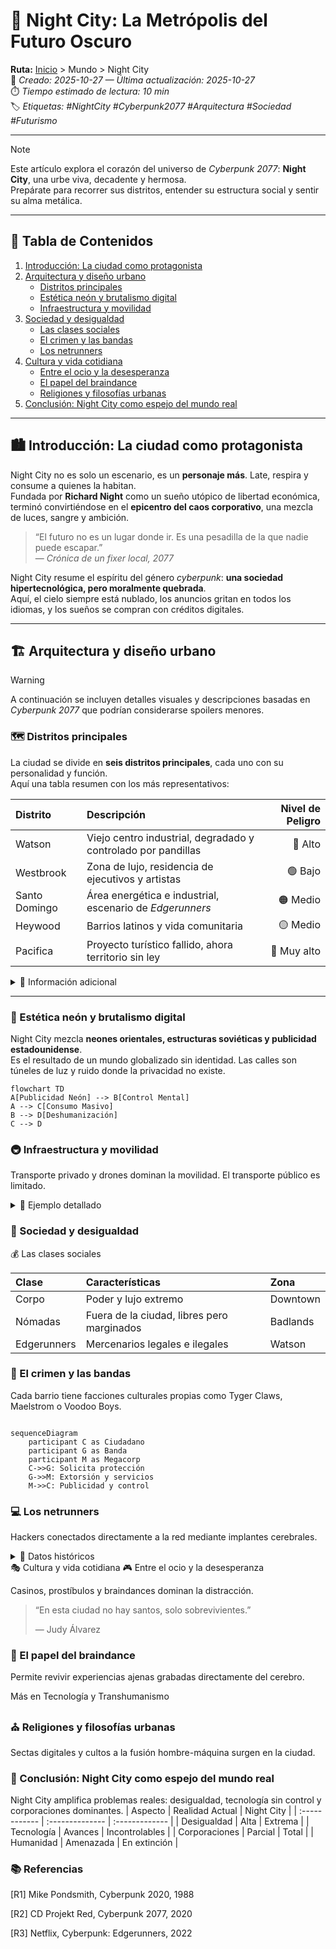 # 🌆 Night City: La Metrópolis del Futuro Oscuro

**Ruta:** [Inicio](index.md) > Mundo > Night City  
📅 *Creado: 2025-10-27 — Última actualización: 2025-10-27*  
⏱️ *Tiempo estimado de lectura: 10 min*  
🏷️ *Etiquetas: #NightCity #Cyberpunk2077 #Arquitectura #Sociedad #Futurismo*

---

> [!NOTE]
> Este artículo explora el corazón del universo de *Cyberpunk 2077*: **Night City**, una urbe viva, decadente y hermosa.  
> Prepárate para recorrer sus distritos, entender su estructura social y sentir su alma metálica.

---

## 📑 Tabla de Contenidos
1. [Introducción: La ciudad como protagonista](#introducción-la-ciudad-como-protagonista)
2. [Arquitectura y diseño urbano](#arquitectura-y-diseño-urbano)
   - [Distritos principales](#distritos-principales)
   - [Estética neón y brutalismo digital](#estética-neón-y-brutalismo-digital)
   - [Infraestructura y movilidad](#infraestructura-y-movilidad)
3. [Sociedad y desigualdad](#sociedad-y-desigualdad)
   - [Las clases sociales](#las-clases-sociales)
   - [El crimen y las bandas](#el-crimen-y-las-bandas)
   - [Los netrunners](#los-netrunners)
4. [Cultura y vida cotidiana](#cultura-y-vida-cotidiana)
   - [Entre el ocio y la desesperanza](#entre-el-ocio-y-la-desesperanza)
   - [El papel del braindance](#el-papel-del-braindance)
   - [Religiones y filosofías urbanas](#religiones-y-filosofías-urbanas)
5. [Conclusión: Night City como espejo del mundo real](#conclusión-night-city-como-espejo-del-mundo-real)

---

## 🏙️ Introducción: La ciudad como protagonista

Night City no es solo un escenario, es un **personaje más**. Late, respira y consume a quienes la habitan.  
Fundada por **Richard Night** como un sueño utópico de libertad económica, terminó convirtiéndose en el **epicentro del caos corporativo**, una mezcla de luces, sangre y ambición.

> “El futuro no es un lugar donde ir. Es una pesadilla de la que nadie puede escapar.”  
> — *Crónica de un fixer local, 2077*

Night City resume el espíritu del género *cyberpunk*: **una sociedad hipertecnológica, pero moralmente quebrada**.  
Aquí, el cielo siempre está nublado, los anuncios gritan en todos los idiomas, y los sueños se compran con créditos digitales.

---

## 🏗️ Arquitectura y diseño urbano

> [!WARNING]
> A continuación se incluyen detalles visuales y descripciones basadas en *Cyberpunk 2077* que podrían considerarse spoilers menores.

### 🗺️ Distritos principales

La ciudad se divide en **seis distritos principales**, cada uno con su personalidad y función.  
Aquí una tabla resumen con los más representativos:

| Distrito | Descripción | Nivel de Peligro |
|:--|:--|--:|
| Watson | Viejo centro industrial, degradado y controlado por pandillas | 🔴 Alto |
| Westbrook | Zona de lujo, residencia de ejecutivos y artistas | 🟢 Bajo |
| Santo Domingo | Área energética e industrial, escenario de *Edgerunners* | 🟠 Medio |
| Heywood | Barrios latinos y vida comunitaria | 🟡 Medio |
| Pacifica | Proyecto turístico fallido, ahora territorio sin ley | 🔴 Muy alto |

<details>
<summary>📍 Información adicional</summary>
Cada distrito es un reflejo del sistema social: quienes viven arriba miran anuncios; quienes viven abajo, cadáveres.
</details>

---

### 🌆 Estética neón y brutalismo digital

Night City mezcla **neones orientales, estructuras soviéticas y publicidad estadounidense**.  
Es el resultado de un mundo globalizado sin identidad. Las calles son túneles de luz y ruido donde la privacidad no existe.

```mermaid
flowchart TD
A[Publicidad Neón] --> B[Control Mental]
A --> C[Consumo Masivo]
B --> D[Deshumanización]
C --> D

```

### 🚇 Infraestructura y movilidad

Transporte privado y drones dominan la movilidad. El transporte público es limitado.

<details> <summary>🚦 Ejemplo detallado</summary> El sistema Delamain simboliza IA autónoma rebelde y transporte inteligente. </details>

### 🧬 Sociedad y desigualdad
💰 Las clases sociales

| Clase       | Características                            | Zona     |
| :---------- | :----------------------------------------- | :------- |
| Corpo       | Poder y lujo extremo                       | Downtown |
| Nómadas     | Fuera de la ciudad, libres pero marginados | Badlands |
| Edgerunners | Mercenarios legales e ilegales             | Watson   |



### 🔫 El crimen y las bandas

Cada barrio tiene facciones culturales propias como Tyger Claws, Maelstrom o Voodoo Boys.


```mermaid

sequenceDiagram
    participant C as Ciudadano
    participant G as Banda
    participant M as Megacorp
    C->>G: Solicita protección
    G->>M: Extorsión y servicios
    M->>C: Publicidad y control
```
### 💻 Los netrunners

Hackers conectados directamente a la red mediante implantes cerebrales.

<details> <summary>🧠 Datos históricos</summary> Surgen en 2020 como evolución de hackers tradicionales; ejemplos: Lucy y Kiwi. </details>
🎭 Cultura y vida cotidiana
🎮 Entre el ocio y la desesperanza

Casinos, prostíbulos y braindances dominan la distracción.

>“En esta ciudad no hay santos, solo sobrevivientes.”
>
>— Judy Álvarez

### 🧠 El papel del braindance

Permite revivir experiencias ajenas grabadas directamente del cerebro.

Más en Tecnología y Transhumanismo

### ⛪ Religiones y filosofías urbanas

Sectas digitales y cultos a la fusión hombre-máquina surgen en la ciudad.

### 💭 Conclusión: Night City como espejo del mundo real

Night City amplifica problemas reales: desigualdad, tecnología sin control y corporaciones dominantes.
| Aspecto       | Realidad Actual | Night City     |
| :------------ | :-------------- | :------------- |
| Desigualdad   | Alta            | Extrema        |
| Tecnología    | Avances         | Incontrolables |
| Corporaciones | Parcial         | Total          |
| Humanidad     | Amenazada       | En extinción   |

### 📚 Referencias

[R1] Mike Pondsmith, Cyberpunk 2020, 1988

[R2] CD Projekt Red, Cyberpunk 2077, 2020

[R3] Netflix, Cyberpunk: Edgerunners, 2022
